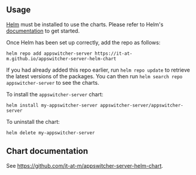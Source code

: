 ## Usage

[Helm](https://helm.sh) must be installed to use the charts. Please refer to
Helm's [documentation](https://helm.sh/docs) to get started.

Once Helm has been set up correctly, add the repo as follows:

    helm repo add appswitcher-server https://it-at-m.github.io/appswitcher-server-helm-chart

If you had already added this repo earlier, run `helm repo update` to retrieve
the latest versions of the packages. You can then run `helm search repo
appswitcher-server` to see the charts.

To install the `appswitcher-server` chart:

    helm install my-appswitcher-server appswitcher-server/appswitcher-server

To uninstall the chart:

    helm delete my-appswitcher-server

## Chart documentation

See <https://github.com/it-at-m/appswitcher-server-helm-chart>.
